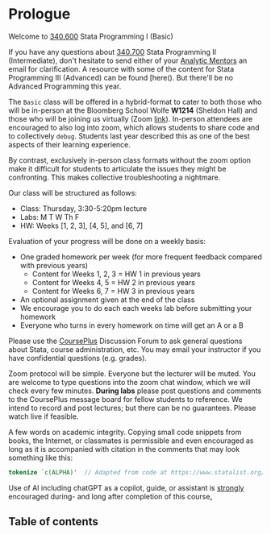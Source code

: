 


# Prologue

Welcome to [340.600](https://publichealth.jhu.edu/course/38901) Stata Programming I (Basic)  

If you have any questions about [340.700](https://publichealth.jhu.edu/course/38901) Stata Programming II (Intermediate), don't hesitate to send either of your [Analytic Mentors](https://jhustata.github.io/basic/quickrefs.html) an email for clarification. A resource with some of the content for Stata Programming III (Advanced) can be found [here(). But there'll be no Advanced Programming this year.

The `Basic` class will be offered in a hybrid-format to cater to both those who will be in-person at the Bloomberg School Wolfe **W1214** (Sheldon Hall) and those who will be joining us virtually (Zoom [link](https://jhjhm.zoom.us/j/98481767907)). In-person attendees are encouraged to also log into zoom, which allows students to share code and to collectively `debug`. Students last year described this as one of the best aspects of their learning experience. 

By contrast, exclusively in-person class formats without the zoom option make it difficult for students to articulate the issues they might be confronting. This makes collective troubleshooting a nightmare. 

Our class will be structured as follows:
   
   + Class: Thursday, 3:30-5:20pm lecture
   + Labs: M T W Th F
   + HW: Weeks [1, 2, 3], [4, 5], and [6, 7]     
     
Evaluation of your progress will be done on a weekly basis:

   + One graded homework per week (for more frequent feedback compared with previous years)
      - Content for Weeks 1, 2, 3 = HW 1 in previous years
      - Content for Weeks 4, 5 = HW 2 in previous years
      - Content for Weeks 6, 7 = HW 3 in previous years
   + An optional assignment given at the end of the class 
   + We encourage you to do each each weeks lab before submitting your homework
   + Everyone who turns in every homework on time will get an A or a B

Please use the [CoursePlus](https://courseplus.jhu.edu/core/index.cfm/go/course.home/coid/21040/) Discussion Forum to ask general questions about Stata, course administration, etc. You may email your instructor if you have confidential questions (e.g. grades). 

Zoom protocol will be simple. Everyone but the lecturer will be muted. You are welcome to type questions into the zoom chat window, which we will check every few minutes. **During labs** please post questions and comments to the CoursePlus message board for fellow students to reference. We intend to record and post lectures; but there can be no guarantees. Please watch live if feasible.

A few words on academic integrity. Copying small code snippets from books, the Internet, or classmates is permissible and even encouraged as long as it is accompanied with citation in the comments that may look something like this:

```stata
tokenize `c(ALPHA)'  // Adapted from code at https://www.statalist.org/forums/forum/general-stata-discussion/general/1380433-creating-a-counter-with-alphabets
```

Use of AI including chatGPT as a copilot, guide, or assistant is <u>strongly</u> encouraged during- and long after completion of this course[.](labs.md)

## Table of contents

```{tableofcontents}
```

